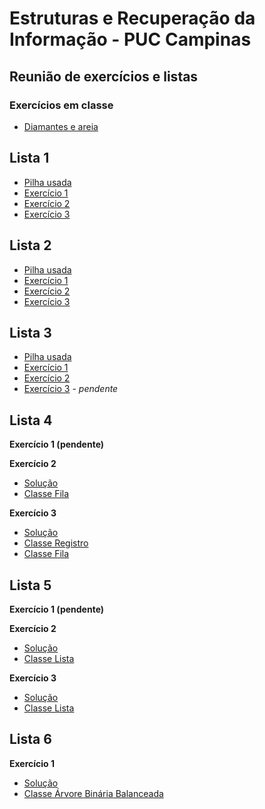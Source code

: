 # Estruturas e Recuperação da Informação - PUC Campinas

## Reunião de exercícios e listas

### Exercícios em classe

- [Diamantes e areia](https://github.com/Haple/estruturas/blob/master/src/br/edu/puccampinas/diamantesareia/DiamantesAreia.java)

## Lista 1

- [Pilha usada](https://github.com/Haple/estruturas/blob/master/src/br/edu/puccampinas/lista1/Pilha.java)
- [Exercício 1](https://github.com/Haple/estruturas/blob/master/src/br/edu/puccampinas/lista1/Ex1.java)
- [Exercício 2](https://github.com/Haple/estruturas/blob/master/src/br/edu/puccampinas/lista1/Ex2.java)
- [Exercício 3](https://github.com/Haple/estruturas/blob/master/src/br/edu/puccampinas/lista1/Ex3.java)

## Lista 2

- [Pilha usada](https://github.com/Haple/estruturas/blob/master/src/br/edu/puccampinas/lista2/Pilha.java)
- [Exercício 1](https://github.com/Haple/estruturas/blob/master/src/br/edu/puccampinas/lista2/Ex1.java)
- [Exercício 2](https://github.com/Haple/estruturas/blob/master/src/br/edu/puccampinas/lista2/Ex2.java)
- [Exercício 3](https://github.com/Haple/estruturas/blob/master/src/br/edu/puccampinas/lista2/Ex3.java)

## Lista 3

- [Pilha usada](https://github.com/Haple/estruturas/blob/master/src/br/edu/puccampinas/lista3/Pilha.java)
- [Exercício 1](https://github.com/Haple/estruturas/blob/master/src/br/edu/puccampinas/lista3/Ex1.java)
- [Exercício 2](https://github.com/Haple/estruturas/blob/master/src/br/edu/puccampinas/lista3/Ex2.java)
- [Exercício 3](https://github.com/Haple/estruturas) - *pendente*

## Lista 4

**Exercício 1 (pendente)**

**Exercício 2**
- [Solução](https://github.com/Haple/estruturas/blob/master/src/br/edu/puccampinas/lista4/Ex2.java)
- [Classe Fila](https://github.com/Haple/estruturas/blob/master/src/br/edu/puccampinas/lista4/Fila.java)

**Exercício 3**
- [Solução](https://github.com/Haple/estruturas/blob/master/src/br/edu/puccampinas/lista4/Ex3.java)
- [Classe Registro](https://github.com/Haple/estruturas/blob/master/src/br/edu/puccampinas/lista4/Registro.java)
- [Classe Fila](https://github.com/Haple/estruturas/blob/master/src/br/edu/puccampinas/lista4/Fila.java)

## Lista 5

**Exercício 1 (pendente)**

**Exercício 2**
- [Solução](https://github.com/Haple/estruturas/blob/master/src/br/edu/puccampinas/lista5/Ex2.java)
- [Classe Lista](https://github.com/Haple/estruturas/blob/master/src/br/edu/puccampinas/lista5/Lista.java)

**Exercício 3**
- [Solução](https://github.com/Haple/estruturas/blob/master/src/br/edu/puccampinas/lista5/Ex3.java)
- [Classe Lista](https://github.com/Haple/estruturas/blob/master/src/br/edu/puccampinas/lista5/Lista.java)

## Lista 6

**Exercício 1**
- [Solução](https://github.com/Haple/estruturas/blob/master/src/br/edu/puccampinas/lista6/Ex1.java)
- [Classe Árvore Binária Balanceada](https://github.com/Haple/estruturas/blob/master/src/br/edu/puccampinas/lista6/ArvoreBinariaBalanceada.java)
